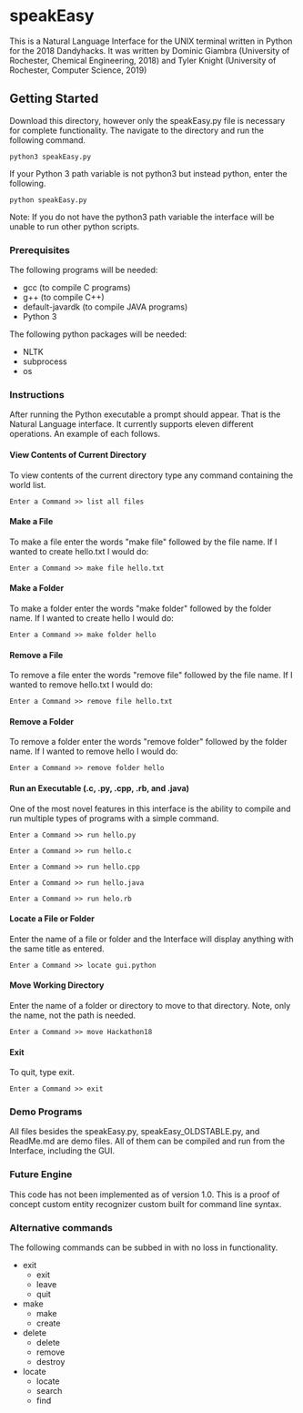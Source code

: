 # speakEasy

This is a Natural Language Interface for the UNIX terminal written in Python for the 2018 Dandyhacks.
It was written by Dominic Giambra (University of Rochester, Chemical Engineering, 2018) and Tyler Knight (University of Rochester, Computer Science, 2019)

## Getting Started

Download this directory, however only the speakEasy.py file is necessary for complete functionality.
The navigate to the directory and run the following command.
```
python3 speakEasy.py
```
If your Python 3 path variable is not python3 but instead python, enter the following.
```
python speakEasy.py
```
Note: If you do not have the python3 path variable the interface will be unable to run other python scripts.

### Prerequisites

The following programs will be needed:
* gcc (to compile C programs)
* g++ (to compile C++)
* default-javardk (to compile JAVA programs)
* Python 3

The following python packages will be needed:
* NLTK
* subprocess
* os


### Instructions
After running the Python executable a prompt should appear. That is the Natural Language interface.
It currently supports eleven different operations. An example of each follows.

#### View Contents of Current Directory
To view contents of the current directory type any command containing the world list.
```
Enter a Command >> list all files
```
 
#### Make a File
To make a file enter the words "make file" followed by the file name. If I wanted to create hello.txt I would do:
```
Enter a Command >> make file hello.txt
```

#### Make a Folder
To make a folder enter the words "make folder" followed by the folder name. If I wanted to create hello I would do:
```
Enter a Command >> make folder hello
```

#### Remove a File
To remove a file enter the words "remove file" followed by the file name. If I wanted to remove hello.txt I would do:
```
Enter a Command >> remove file hello.txt
```

#### Remove a Folder
To remove a folder enter the words "remove folder" followed by the folder name. If I wanted to remove hello I would do:
```
Enter a Command >> remove folder hello
```

#### Run an Executable (.c, .py, .cpp, .rb,  and .java)
One of the most novel features in this interface is the ability to compile and run multiple types of programs with a simple command.
```
Enter a Command >> run hello.py
```
```
Enter a Command >> run hello.c
```
```
Enter a Command >> run hello.cpp
```
```
Enter a Command >> run hello.java
```
```
Enter a Command >> run helo.rb
```

#### Locate a File or Folder
Enter the name of a file or folder and the Interface will display anything with the same title as entered.
```
Enter a Command >> locate gui.python
```
#### Move Working Directory
Enter the name of a folder or directory to move to that directory. Note, only the name, not the path is needed.
```
Enter a Command >> move Hackathon18
````

#### Exit
To quit, type exit.
```
Enter a Command >> exit
```
### Demo Programs
All files besides the speakEasy.py, speakEasy_OLDSTABLE.py, and ReadMe.md are demo files. All of them can be compiled and run from the Interface, including the GUI.

### Future Engine
This code has not been implemented as of version 1.0. This is a proof of concept custom entity recognizer custom built for command line syntax.

### Alternative commands
The following commands can be subbed in with no loss in functionality.
* exit
	* exit
	* leave
	* quit
* make
	* make
	* create
* delete
	* delete
	* remove
	* destroy
* locate
	* locate
	* search
	* find
